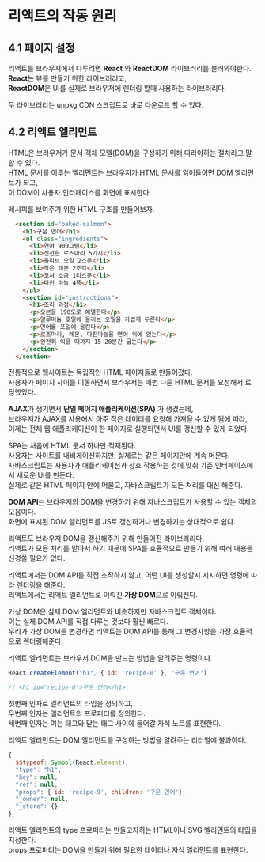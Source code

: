 # 리액트의 작동 원리 

## 4.1 페이지 설정

리액트를 브라우저에서 다루려면 **React** 와 **ReactDOM** 라이브러리를 불러와야한다.  
**React**는 뷰를 만들기 위한 라이브러리고,  
**ReactDOM**은 UI를 실제로 브라우저에 렌더링 할때 사용하는 라이브러리다.  

두 라이브러리는 unpkg CDN 스크립트로 바로 다운로드 할 수 있다.  

## 4.2 리액트 엘리먼트 

HTML은 브라우저가 문서 객체 모델(DOM)을 구성하기 위해 따라야하는 절차라고 말할 수 있다.  
HTML 문서를 이루는 엘리먼트는 브라우저가 HTML 문서를 읽어들이면 DOM 엘리먼트가 되고,   
이 DOM이 사용자 인터페이스를 화면에 표시한다.  

레시피를 보여주기 위한 HTML 구조를 만들어보자.  

```html
  <section id="baked-salmon">
    <h1>구운 연어</h1>
    <ul class="ingredients">
      <li>연어 900그램</li>
      <li>신선한 로즈마리 5가지</li>
      <li>올리브 오일 2스푼</li>
      <li>작은 레몬 2조각</li>
      <li>코셔 소금 1티스푼</li>
      <li>다진 마늘 4쪽</li>
    </ul>
    <section id="instructions">
      <h1>조리 과정</h1>
      <p>오븐을 190도로 예열한다</p>
      <p>알루미늄 호일에 올리브 오일을 가볍게 두른다</p>
      <p>연어를 포일에 올린다</p>
      <p>로즈마리, 레몬, 다진마늘을 연어 위에 얹는다</p>
      <p>완전히 익을 때까지 15-20분간 굽는다</p>
    </section>
  </section>
```

전통적으로 웹사이트는 독립적인 HTML 페이지들로 만들어졌다.  
사용자가 페이지 사이를 이동하면서 브라우저는 매번 다른 HTML 문서를 요청해서 로딩했었다.  

**AJAX**가 생기면서 **단일 페이지 애플리케이션(SPA)** 가 생겼는데,  
브라우저가 AJAX를 사용해서 아주 작은 데이터를 요청해 가져올 수 있게 됨에 따라,  
이제는 전체 웹 애플리케이션이 한 페이지로 실행되면서 UI를 갱신할 수 있게 되었다.  

SPA는 처음에 HTML 문서 하나만 적재된다.  
사용자는 사이트를 내비게이션하지만, 실제로는 같은 페이지안에 계속 머문다.  
자바스크립트는 사용자가 애플리케이션과 상호 작용하는 것에 맞춰 기존 인터페이스에서 새로운 UI를 만든다.  
실제로 같은 HTML 페이지 안에 머물고, 자바스크립트가 모든 처리를 대신 해준다.  

**DOM API**는 브라우저의 DOM을 변경하기 위해 자바스크립트가 사용할 수 있는 객체의 모음이다.  
화면에 표시된 DOM 엘리먼트를 JS로 갱신하거나 변경하기는 상대적으로 쉽다.  

리액트도 브라우저 DOM을 갱신해주기 위해 만들어진 라이브러리다.  
리액트가 모든 처리를 맡아서 하기 때문에 SPA를 효율적으로 만들기 위해 여러 내용을 신경쓸 필요가 없다.  

리액트에서는 DOM API를 직접 조작하지 않고, 어떤 UI를 생성할지 지시하면 명령에 따라 렌더링을 해준다.  
리액트에서는 리액트 엘리먼트로 이뤄진 **가상 DOM**으로 이뤄진다.  

가상 DOM은 실제 DOM 엘리먼트와 비슷하지만 자바스크립트 객체이다.  
이는 실제 DOM API를 직접 다루는 것보다 훨씬 빠르다.  
우리가 가상 DOM을 변경하면 리액트는 DOM API를 통해 그 변경사항을 가장 효율적으로 렌더링해준다.  

리액트 엘리먼트는 브라우저 DOM을 만드는 방법을 알려주는 명령이다.  
```javascript
React.createElement("h1", { id: 'recipe-0' }, '구운 연어')

// <h1 id="recipe-0">구운 연어</h1>
```
첫번째 인자로 엘리먼트의 타입을 정의하고,  
두번째 인자는 엘리먼트의 프로퍼티를 정의한다.  
세번째 인자는 여는 태그와 닫는 태그 사이에 들어갈 자식 노트를 표현한다.  

리액트 엘리먼트는 DOM 엘리먼트를 구성하는 방법을 알려주는 리터럴에 불과하다. 

```javascript
{ 
  $$typeof: Symbol(React.element),
  "type": "h1",
  "key": null,
  "ref": null,
  "props": { id: 'recipe-9', children: '구운 연어'},
  "_owner": null,
  "_store": {}
}
```

리액트 엘리먼트의 type 프로퍼티는 만들고자하는 HTML이나 SVG 엘리먼트의 타입을 지정한다.  
props 프로퍼티는 DOM을 만들기 위해 필요한 데이터나 자식 엘리먼트를 표현한다.  